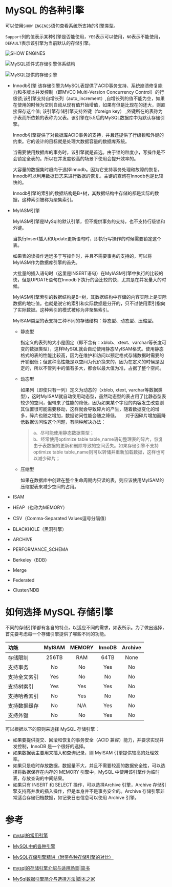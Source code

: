 # MySQL 的各种引擎

可以使用`SHOW ENGINES`语句查看系统所支持的引擎类型。

`Support`列的值表示某种引擎是否能使用，`YES`表示可以使用，`NO`表示不能使用，`DEFAULT`表示该引擎为当前默认的存储引擎。

![SHOW ENGINES](http://c.biancheng.net/uploads/allimg/190222/4-1Z2221K006125.gif)

![MySQL插件式存储引擎体系结构](https://github.com/WenzelLin/knowledge-base/blob/master/SQL/MySQL/MySQL%E6%8F%92%E4%BB%B6%E5%BC%8F%E5%AD%98%E5%82%A8%E5%BC%95%E6%93%8E%E4%BD%93%E7%B3%BB%E7%BB%93%E6%9E%84.jpg?raw=true)
  
![MySQL提供的存储引擎](https://github.com/WenzelLin/knowledge-base/blob/master/SQL/MySQL/MySQL%E6%8F%90%E4%BE%9B%E7%9A%84%E5%AD%98%E5%82%A8%E5%BC%95%E6%93%8E.jpg?raw=true)

* Innodb引擎
  该存储引擎为MySQL表提供了ACID事务支持、系统崩溃修复能力和多版本并发控制（即MVCC Multi-Version Concurrency Control）的行级锁;该引擎支持自增长列（auto_increment）,自增长列的值不能为空，如果在使用的时候为空则自动从现有值开始增值，如果有但是比现在的还大，则直接保存这个值; 该引擎存储引擎支持外键（foreign key） ,外键所在的表称为子表而所依赖的表称为父表。该引擎在5.5后的MySQL数据库中为默认存储引擎。

  Innodb引擎提供了对数据库ACID事务的支持，并且还提供了行级锁和外键的约束。它的设计的目标就是处理大数据容量的数据库系统。
  
  当需要使用数据库的事务时，该引擎就是首选。由于锁的粒度小，写操作是不会锁定全表的。所以在并发度较高的场景下使用会提升效率的。
  
  大容量的数据集时趋向于选择Innodb。因为它支持事务处理和故障的恢复。Innodb可以利用数据日志来进行数据的恢复。主键的查询在Innodb也是比较快的。
  
  Innodb引擎的索引的数据结构是B+树，其数据结构中存储的都是实际的数据，这种索引被称为聚集索引。
    
* MyIASM引擎
  
  MyIASM引擎是MySql的默认引擎，但不提供事务的支持，也不支持行级锁和外键。
  
  当执行Insert插入和Update更新语句时，即执行写操作的时候需要锁定这个表。
  
  如果表的读操作远远多于写操作时，并且不需要事务的支持的，可以将MyIASM作为数据库引擎的首先。
  
  大批量的插入语句时（这里是INSERT语句）在MyIASM引擎中执行的比较的快，但是UPDATE语句在Innodb下执行的会比较的快，尤其是在并发量大的时候。

  MyIASM引擎索引的数据结构是B+树，其数据结构中存储的内容实际上是实际数据的地址值。也就是说它的索引和实际数据是分开的，只不过使用索引指向了实际数据。这种索引的模式被称为非聚集索引。
  
  MyISAM类型的表支持三种不同的存储结构：静态型、动态型、压缩型。
  
  * 静态型
  
    指定义的表列的大小是固定（即不含有：xblob、xtext、varchar等长度可变的数据类型），这样MySQL就会自动使用静态MyISAM格式。使用静态格式的表的性能比较高，因为在维护和访问以预定格式存储数据时需要的开销很低；但这种高性能是以空间为代价换来的，因为在定义的时候是固定的，所以不管列中的值有多大，都会以最大值为准，占据了整个空间。
  
  * 动态型
    
    如果列（即使只有一列）定义为动态的（xblob, xtext, varchar等数据类型），这时MyISAM就自动使用动态型，虽然动态型的表占用了比静态型表较少的空间，但带来了性能的降低，因为如果某个字段的内容发生改变则其位置很可能需要移动，这样就会导致碎片的产生，随着数据变化的增多，碎片也随之增加，数据访问性能会随之降低。
    
    对于因碎片增加而降低数据访问性这个问题，有两种解决办法：
    
    > a、尽可能使用静态数据类型；  
    > b、经常使用optimize table table_name语句整理表的碎片，恢复由于表数据的更新和删除导致的空间丢失。如果存储引擎不支持 optimize table table_name则可以转储并重新加载数据，这样也可以减少碎片；
  
  * 压缩型
  
    如果在数据库中创建在整个生命周期内只读的表，则应该使用MyISAM的压缩型表来减少空间的占用。
        
* ISAM

* HEAP（也称为MEMORY）

* CSV（Comma-Separated Values逗号分隔值）

* BLACKHOLE（黑洞引擎）

* ARCHIVE

* PERFORMANCE_SCHEMA
  
* Berkeley（BDB）

* Merge

* Federated

* Cluster/NDB

# 如何选择 MySQL 存储引擎

不同的存储引擎都有各自的特点，以适应不同的需求，如表所示。为了做出选择，首先要考虑每一个存储引擎提供了哪些不同的功能。

功能|MylSAM|MEMORY|InnoDB|Archive
:--|:--:|:--:|:--:|:--:
存储限制|256TB|RAM|64TB|None
支持事务|No|No|Yes|No
支持全文索引|Yes|No|No|No
支持树索引|Yes|Yes|Yes|No
支持哈希索引|No|Yes|No|No
支持数据缓存|No|N/A|Yes|No
支持外键|No|No|Yes|No

可以根据以下的原则来选择 MySQL 存储引擎：
* 如果要提供提交、回滚和恢复的事务安全（ACID 兼容）能力，并要求实现并发控制，InnoDB 是一个很好的选择。
* 如果数据表主要用来插入和查询记录，则 MyISAM 引擎提供较高的处理效率。
* 如果只是临时存放数据，数据量不大，并且不需要较高的数据安全性，可以选择将数据保存在内存的 MEMORY 引擎中，MySQL 中使用该引擎作为临时表，存放查询的中间结果。
* 如果只有 INSERT 和 SELECT 操作，可以选择Archive 引擎，Archive 存储引擎支持高并发的插入操作，但是本身并不是事务安全的。Archive 存储引擎非常适合存储归档数据，如记录日志信息可以使用 Archive 引擎。

# 参考

  * [mysql的常用引擎](https://www.cnblogs.com/xiaohaillong/p/6079551.html)
  
  * [MySQL中的各种引擎](https://blog.csdn.net/gaohuanjie/article/details/50944782)
  
  * [MySQL存储引擎精讲（附带各种存储引擎的对比）](http://c.biancheng.net/view/2418.html)
  
  * [mysql的存储引擎介绍与适用场景|简书](https://www.jianshu.com/p/ba1fbe96257b)
  
  * [MySql数据引擎简介与选择方法|脚本之家](https://www.jb51.net/article/31892.htm)
